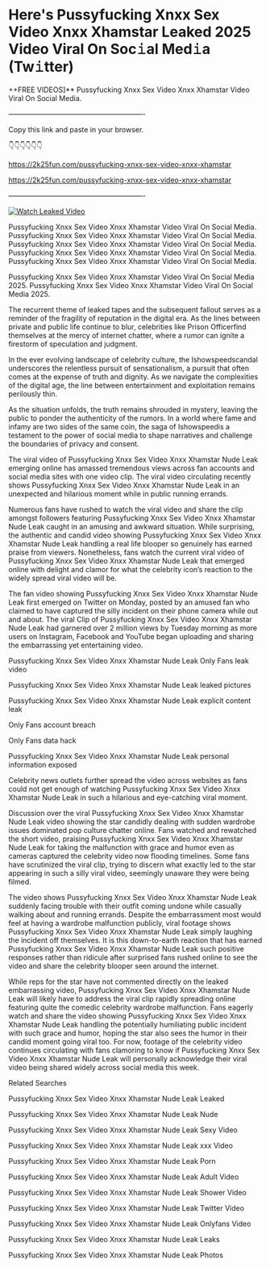 # Here's Pussyfucking Xnxx Sex Video Xnxx Xhamstar Leaked 2025 Video Viral On Soc𝚒al Med𝚒a (Tw𝚒tter)

++FREE VIDEOS]** Pussyfucking Xnxx Sex Video Xnxx Xhamstar Video Viral On Social Media.

———————————————————-

Copy this link and paste in your browser.

👇👇👇👇👇👇

https://2k25fun.com/pussyfucking-xnxx-sex-video-xnxx-xhamstar

https://2k25fun.com/pussyfucking-xnxx-sex-video-xnxx-xhamstar

———————————————————-

[![Watch Leaked Video](https://miro.medium.com/v2/resize:fit:828/format:webp/1*cilzJN44JGOrTw9NJCrNHA.gif "Watch Leaked Video")](https://2k25fun.com/pussyfucking-xnxx-sex-video-xnxx-xhamstar)

Pussyfucking Xnxx Sex Video Xnxx Xhamstar Video Viral On Social Media. Pussyfucking Xnxx Sex Video Xnxx Xhamstar Video Viral On Social Media. Pussyfucking Xnxx Sex Video Xnxx Xhamstar Video Viral On Social Media. Pussyfucking Xnxx Sex Video Xnxx Xhamstar Video Viral On Social Media. Pussyfucking Xnxx Sex Video Xnxx Xhamstar Video Viral On Social Media.

Pussyfucking Xnxx Sex Video Xnxx Xhamstar Video Viral On Social Media 2025. Pussyfucking Xnxx Sex Video Xnxx Xhamstar Video Viral On Social Media 2025.

The recurrent theme of leaked tapes and the subsequent fallout serves as a reminder of the fragility of reputation in the digital era. As the lines between private and public life continue to blur, celebrities like Prison Officerfind themselves at the mercy of internet chatter, where a rumor can ignite a firestorm of speculation and judgment.

In the ever evolving landscape of celebrity culture, the Ishowspeedscandal underscores the relentless pursuit of sensationalism, a pursuit that often comes at the expense of truth and dignity. As we navigate the complexities of the digital age, the line between entertainment and exploitation remains perilously thin.

As the situation unfolds, the truth remains shrouded in mystery, leaving the public to ponder the authenticity of the rumors. In a world where fame and infamy are two sides of the same coin, the saga of Ishowspeedis a testament to the power of social media to shape narratives and challenge the boundaries of privacy and consent.

The viral video of Pussyfucking Xnxx Sex Video Xnxx Xhamstar Nude Leak emerging online has amassed tremendous views across fan accounts and social media sites with one video clip. The viral video circulating recently shows Pussyfucking Xnxx Sex Video Xnxx Xhamstar Nude Leak in an unexpected and hilarious moment while in public running errands.

Numerous fans have rushed to watch the viral video and share the clip amongst followers featuring Pussyfucking Xnxx Sex Video Xnxx Xhamstar Nude Leak caught in an amusing and awkward situation. While surprising, the authentic and candid video showing Pussyfucking Xnxx Sex Video Xnxx Xhamstar Nude Leak handling a real life blooper so genuinely has earned praise from viewers. Nonetheless, fans watch the current viral video of Pussyfucking Xnxx Sex Video Xnxx Xhamstar Nude Leak that emerged online with delight and clamor for what the celebrity icon’s reaction to the widely spread viral video will be.

The fan video showing Pussyfucking Xnxx Sex Video Xnxx Xhamstar Nude Leak first emerged on Twitter on Monday, posted by an amused fan who claimed to have captured the silly incident on their phone camera while out and about. The viral Clip of Pussyfucking Xnxx Sex Video Xnxx Xhamstar Nude Leak had garnered over 2 million views by Tuesday morning as more users on Instagram, Facebook and YouTube began uploading and sharing the embarrassing yet entertaining video.

Pussyfucking Xnxx Sex Video Xnxx Xhamstar Nude Leak Only Fans leak video

Pussyfucking Xnxx Sex Video Xnxx Xhamstar Nude Leak leaked pictures

Pussyfucking Xnxx Sex Video Xnxx Xhamstar Nude Leak explicit content leak

Only Fans account breach

Only Fans data hack

Pussyfucking Xnxx Sex Video Xnxx Xhamstar Nude Leak personal information exposed

Celebrity news outlets further spread the video across websites as fans could not get enough of watching Pussyfucking Xnxx Sex Video Xnxx Xhamstar Nude Leak in such a hilarious and eye-catching viral moment.

Discussion over the viral Pussyfucking Xnxx Sex Video Xnxx Xhamstar Nude Leak video showing the star candidly dealing with sudden wardrobe issues dominated pop culture chatter online. Fans watched and rewatched the short video, praising Pussyfucking Xnxx Sex Video Xnxx Xhamstar Nude Leak for taking the malfunction with grace and humor even as cameras captured the celebrity video now flooding timelines. Some fans have scrutinized the viral clip, trying to discern what exactly led to the star appearing in such a silly viral video, seemingly unaware they were being filmed.

The video shows Pussyfucking Xnxx Sex Video Xnxx Xhamstar Nude Leak suddenly facing trouble with their outfit coming undone while casually walking about and running errands. Despite the embarrassment most would feel at having a wardrobe malfunction publicly, viral footage shows Pussyfucking Xnxx Sex Video Xnxx Xhamstar Nude Leak simply laughing the incident off themselves. It is this down-to-earth reaction that has earned Pussyfucking Xnxx Sex Video Xnxx Xhamstar Nude Leak such positive responses rather than ridicule after surprised fans rushed online to see the video and share the celebrity blooper seen around the internet.

While reps for the star have not commented directly on the leaked embarrassing video, Pussyfucking Xnxx Sex Video Xnxx Xhamstar Nude Leak will likely have to address the viral clip rapidly spreading online featuring quite the comedic celebrity wardrobe malfunction. Fans eagerly watch and share the video showing Pussyfucking Xnxx Sex Video Xnxx Xhamstar Nude Leak handling the potentially humiliating public incident with such grace and humor, hoping the star also sees the humor in their candid moment going viral too. For now, footage of the celebrity video continues circulating with fans clamoring to know if Pussyfucking Xnxx Sex Video Xnxx Xhamstar Nude Leak will personally acknowledge their viral video being shared widely across social media this week.

Related Searches

Pussyfucking Xnxx Sex Video Xnxx Xhamstar Nude Leak Leaked

Pussyfucking Xnxx Sex Video Xnxx Xhamstar Nude Leak Nude

Pussyfucking Xnxx Sex Video Xnxx Xhamstar Nude Leak Sexy Video

Pussyfucking Xnxx Sex Video Xnxx Xhamstar Nude Leak xxx Video

Pussyfucking Xnxx Sex Video Xnxx Xhamstar Nude Leak Porn

Pussyfucking Xnxx Sex Video Xnxx Xhamstar Nude Leak Adult Video

Pussyfucking Xnxx Sex Video Xnxx Xhamstar Nude Leak Shower Video

Pussyfucking Xnxx Sex Video Xnxx Xhamstar Nude Leak Twitter Video

Pussyfucking Xnxx Sex Video Xnxx Xhamstar Nude Leak Onlyfans Video

Pussyfucking Xnxx Sex Video Xnxx Xhamstar Nude Leak Leaks

Pussyfucking Xnxx Sex Video Xnxx Xhamstar Nude Leak Photos